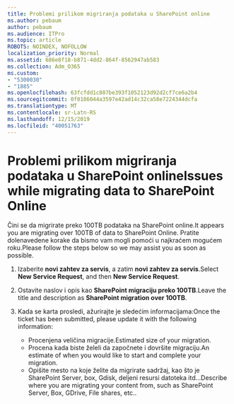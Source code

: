 ```yaml
---
title: Problemi prilikom migriranja podataka u SharePoint online
ms.author: pebaum
author: pebaum
ms.audience: ITPro
ms.topic: article
ROBOTS: NOINDEX, NOFOLLOW
localization_priority: Normal
ms.assetid: 686e8f18-b871-4dd2-864f-8562947ab583
ms.collection: Adm_O365
ms.custom:
- "5300030"
- "1885"
ms.openlocfilehash: 63fcfdd1c807be393f1052123d92d2cf7ce6a2b4
ms.sourcegitcommit: 0f0186044a3597e42ad14c32ca58e7224344dcfa
ms.translationtype: MT
ms.contentlocale: sr-Latn-RS
ms.lasthandoff: 12/15/2019
ms.locfileid: "40051763"
---
```

# <a name="issues-while-migrating-data-to-sharepoint-online"></a><span data-ttu-id="67f0f-102">Problemi prilikom migriranja podataka u SharePoint online</span><span class="sxs-lookup"><span data-stu-id="67f0f-102">Issues while migrating data to SharePoint Online</span></span>

<span data-ttu-id="67f0f-103">Čini se da migrirate preko 100TB podataka na SharePoint online.</span><span class="sxs-lookup"><span data-stu-id="67f0f-103">It appears you are migrating over 100TB of data to SharePoint Online.</span></span> <span data-ttu-id="67f0f-104">Pratite dolenavedene korake da bismo vam mogli pomoći u najkraćem mogućem roku.</span><span class="sxs-lookup"><span data-stu-id="67f0f-104">Please follow the steps below so we may assist you as soon as possible.</span></span> 

1. <span data-ttu-id="67f0f-105">Izaberite **novi zahtev za servis**, a zatim **novi zahtev za servis**.</span><span class="sxs-lookup"><span data-stu-id="67f0f-105">Select **New Service Request**, and then **New Service Request**.</span></span> 
2. <span data-ttu-id="67f0f-106">Ostavite naslov i opis kao **SharePoint migraciju preko 100TB**.</span><span class="sxs-lookup"><span data-stu-id="67f0f-106">Leave the title and description as **SharePoint migration over 100TB**.</span></span>
3. <span data-ttu-id="67f0f-107">Kada se karta prosledi, ažurirajte je sledećim informacijama:</span><span class="sxs-lookup"><span data-stu-id="67f0f-107">Once the ticket has been submitted, please update it with the following information:</span></span> 

    - <span data-ttu-id="67f0f-108">Procenjena veličina migracije.</span><span class="sxs-lookup"><span data-stu-id="67f0f-108">Estimated size of your migration.</span></span>
    - <span data-ttu-id="67f0f-109">Procena kada biste želeli da započnete i dovršite migraciju.</span><span class="sxs-lookup"><span data-stu-id="67f0f-109">An estimate of when you would like to start and complete your migration.</span></span>
    - <span data-ttu-id="67f0f-110">Opišite mesto na koje želite da migrirate sadržaj, kao što je SharePoint Server, box, Gdisk, deljeni resursi datoteka itd...</span><span class="sxs-lookup"><span data-stu-id="67f0f-110">Describe where you are migrating your content from, such as SharePoint Server, Box, GDrive, File shares, etc..</span></span>


  

